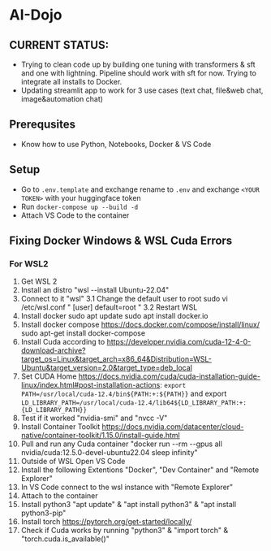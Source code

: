 # AI-Dojo

## CURRENT STATUS:
- Trying to clean code up by building one tuning with transformers & sft and one with lightning. Pipeline should work with sft for now. Trying to integrate all installs to Docker.
- Updating streamlit app to work for 3 use cases (text chat, file&web chat, image&automation chat)

## Prerequsites
- Know how to use Python, Notebooks, Docker & VS Code

## Setup
- Go to `.env.template` and exchange rename to `.env` and exchange `<YOUR TOKEN>` with your huggingface token
- Run `docker-compose up --build -d`
- Attach VS Code to the container

## Fixing Docker Windows & WSL Cuda Errors

### For WSL2
1. Get WSL 2
2. Install an distro "wsl --install Ubuntu-22.04"
3. Connect to it "wsl"
3.1 Change the default user to root
	sudo vi /etc/wsl.conf
	"
	[user]
	default=root
	"
3.2 Restart WSL
4. Install docker 
	sudo apt update
	sudo apt install docker.io
5. Install docker compose https://docs.docker.com/compose/install/linux/
	sudo apt-get install docker-compose
6. Install Cuda according to https://developer.nvidia.com/cuda-12-4-0-download-archive?target_os=Linux&target_arch=x86_64&Distribution=WSL-Ubuntu&target_version=2.0&target_type=deb_local
7. Set CUDA Home https://docs.nvidia.com/cuda/cuda-installation-guide-linux/index.html#post-installation-actions:
``export PATH=/usr/local/cuda-12.4/bin${PATH:+:${PATH}}`` and export ``LD_LIBRARY_PATH=/usr/local/cuda-12.4/lib64${LD_LIBRARY_PATH:+:{LD_LIBRARY_PATH}}``
8. Test if it worked "nvidia-smi" and "nvcc -V"
9. Install Container Toolkit https://docs.nvidia.com/datacenter/cloud-native/container-toolkit/1.15.0/install-guide.html
10. Pull and run any Cuda container "docker run --rm --gpus all nvidia/cuda:12.5.0-devel-ubuntu22.04 sleep infinity"
11. Outside of WSL Open VS Code
12. Install the following Extentions "Docker", "Dev Container" and "Remote Explorer"
13. In VS Code connect to the wsl instance with "Remote Explorer" 
14. Attach to the container
15. Install python3 "apt update" & "apt install python3" & "apt install python3-pip"
16. Install torch https://pytorch.org/get-started/locally/
17. Check if Cuda works by running "python3" & "import torch" & "torch.cuda.is_available()"